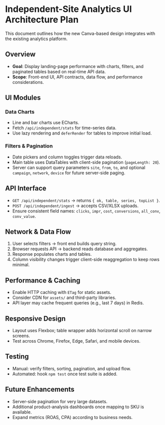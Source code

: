 # Independent-Site Analytics UI Architecture Plan

This document outlines how the new Canva-based design integrates with the existing analytics platform.

## Overview
- **Goal**: Display landing-page performance with charts, filters, and paginated tables based on real-time API data.
- **Scope**: Front-end UI, API contracts, data flow, and performance considerations.

## UI Modules
### Data Charts
- Line and bar charts use ECharts.
- Fetch `/api/independent/stats` for time-series data.
- Use lazy rendering and `deferRender` for tables to improve initial load.

### Filters & Pagination
- Date pickers and column toggles trigger data reloads.
- Main table uses DataTables with client-side pagination (`pageLength: 20`).
- Server can support query parameters `site`, `from`, `to`, and optional `campaign`, `network`, `device` for future server-side paging.

## API Interface
- `GET /api/independent/stats` → returns `{ ok, table, series, topList }`.
- `POST /api/independent/ingest` → accepts CSV/XLSX uploads.
- Ensure consistent field names: `clicks`, `impr`, `cost`, `conversions`, `all_conv`, `conv_value`.

## Network & Data Flow
1. User selects filters → front end builds query string.
2. Browser requests API → backend reads database and aggregates.
3. Response populates charts and tables.
4. Column visibility changes trigger client-side reaggregation to keep rows minimal.

## Performance & Caching
- Enable HTTP caching with `ETag` for static assets.
- Consider CDN for `assets/` and third-party libraries.
- API layer may cache frequent queries (e.g., last 7 days) in Redis.

## Responsive Design
- Layout uses Flexbox; table wrapper adds horizontal scroll on narrow screens.
- Test across Chrome, Firefox, Edge, Safari, and mobile devices.

## Testing
- Manual: verify filters, sorting, pagination, and upload flow.
- Automated: hook `npm test` once test suite is added.

## Future Enhancements
- Server-side pagination for very large datasets.
- Additional product-analysis dashboards once mapping to SKU is available.
- Expand metrics (ROAS, CPA) according to business needs.

